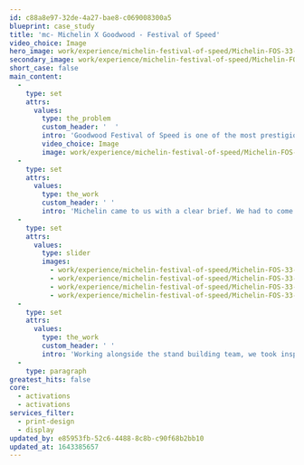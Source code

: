 ```yaml
---
id: c88a8e97-32de-4a27-bae8-c069008300a5
blueprint: case_study
title: 'mc- Michelin X Goodwood - Festival of Speed'
video_choice: Image
hero_image: work/experience/michelin-festival-of-speed/Michelin-FOS-33-Experience-Full-Image-1360x768.5.jpg
secondary_image: work/experience/michelin-festival-of-speed/Michelin-FOS-33-Experience-Secondary-Image-896x597.jpg
short_case: false
main_content:
  -
    type: set
    attrs:
      values:
        type: the_problem
        custom_header: '  '
        intro: 'Goodwood Festival of Speed is one of the most prestigious events on the motorsport calendar. So it''s no surprise, that anticipation was at fever pitch heading into 2021, as Goodwood returned after a year away. '
        video_choice: Image
        image: work/experience/michelin-festival-of-speed/Michelin-FOS-33-Experience-Large-927x522.jpg
  -
    type: set
    attrs:
      values:
        type: the_work
        custom_header: ' '
        intro: 'Michelin came to us with a clear brief. We had to come up with a concept that would get their key message of "Performance made to last" across in a dynamic way, but also within the Black & White colour scheme that is unique to Goodwood.'
  -
    type: set
    attrs:
      values:
        type: slider
        images:
          - work/experience/michelin-festival-of-speed/Michelin-FOS-33-Experience-Small-740x416.25-1.jpg
          - work/experience/michelin-festival-of-speed/Michelin-FOS-33-Experience-Small-740x416.25-2.jpg
          - work/experience/michelin-festival-of-speed/Michelin-FOS-33-Experience-Small-740x416.25-3.jpg
          - work/experience/michelin-festival-of-speed/Michelin-FOS-33-Experience-Small-740x416.25-4.jpg
  -
    type: set
    attrs:
      values:
        type: the_work
        custom_header: ' '
        intro: 'Working alongside the stand building team, we took inspiration from the key message to use Michelin Man in a range of dynamic poses. Twinned with the heavy slab typography of the Michelin typeface - we created a visually impactful stand for Michelin''s return to Goodwood, attracting the likes of Jenson Button across the weekend.'
  -
    type: paragraph
greatest_hits: false
core:
  - activations
  - activations
services_filter:
  - print-design
  - display
updated_by: e85953fb-52c6-4488-8c8b-c90f68b2bb10
updated_at: 1643385657
---
```


